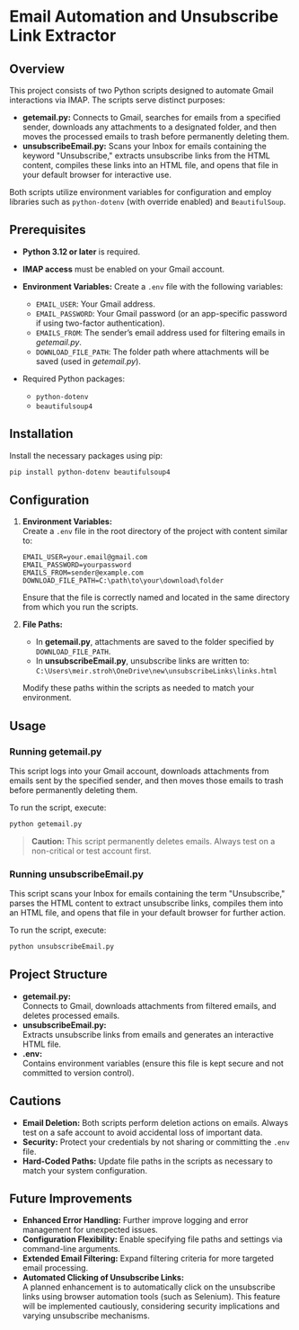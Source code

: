 # Email Automation and Unsubscribe Link Extractor

## Overview
This project consists of two Python scripts designed to automate Gmail interactions via IMAP. The scripts serve distinct purposes:

- **getemail.py:** Connects to Gmail, searches for emails from a specified sender, downloads any attachments to a designated folder, and then moves the processed emails to trash before permanently deleting them.
- **unsubscribeEmail.py:** Scans your Inbox for emails containing the keyword "Unsubscribe," extracts unsubscribe links from the HTML content, compiles these links into an HTML file, and opens that file in your default browser for interactive use.

Both scripts utilize environment variables for configuration and employ libraries such as `python-dotenv` (with override enabled) and `BeautifulSoup`.

## Prerequisites
- **Python 3.12 or later** is required.
- **IMAP access** must be enabled on your Gmail account.
- **Environment Variables:** Create a `.env` file with the following variables:
  - `EMAIL_USER`: Your Gmail address.
  - `EMAIL_PASSWORD`: Your Gmail password (or an app-specific password if using two-factor authentication).
  - `EMAILS_FROM`: The sender’s email address used for filtering emails in *getemail.py*.
  - `DOWNLOAD_FILE_PATH`: The folder path where attachments will be saved (used in *getemail.py*).

- Required Python packages:
  - `python-dotenv`
  - `beautifulsoup4`

## Installation
Install the necessary packages using pip:
```bash
pip install python-dotenv beautifulsoup4
```

## Configuration
1. **Environment Variables:**  
   Create a `.env` file in the root directory of the project with content similar to:
   ```
   EMAIL_USER=your.email@gmail.com
   EMAIL_PASSWORD=yourpassword
   EMAILS_FROM=sender@example.com
   DOWNLOAD_FILE_PATH=C:\path\to\your\download\folder
   ```
   Ensure that the file is correctly named and located in the same directory from which you run the scripts.

2. **File Paths:**  
   - In **getemail.py**, attachments are saved to the folder specified by `DOWNLOAD_FILE_PATH`.
   - In **unsubscribeEmail.py**, unsubscribe links are written to:  
     `C:\Users\meir.stroh\OneDrive\new\unsubscribeLinks\links.html`
     
   Modify these paths within the scripts as needed to match your environment.

## Usage

### Running getemail.py
This script logs into your Gmail account, downloads attachments from emails sent by the specified sender, and then moves those emails to trash before permanently deleting them.

To run the script, execute:
```bash
python getemail.py
```
> **Caution:** This script permanently deletes emails. Always test on a non-critical or test account first.

### Running unsubscribeEmail.py
This script scans your Inbox for emails containing the term "Unsubscribe," parses the HTML content to extract unsubscribe links, compiles them into an HTML file, and opens that file in your default browser for further action.

To run the script, execute:
```bash
python unsubscribeEmail.py
```

## Project Structure
- **getemail.py:**  
  Connects to Gmail, downloads attachments from filtered emails, and deletes processed emails.
- **unsubscribeEmail.py:**  
  Extracts unsubscribe links from emails and generates an interactive HTML file.
- **.env:**  
  Contains environment variables (ensure this file is kept secure and not committed to version control).

## Cautions
- **Email Deletion:** Both scripts perform deletion actions on emails. Always test on a safe account to avoid accidental loss of important data.
- **Security:** Protect your credentials by not sharing or committing the `.env` file.
- **Hard-Coded Paths:** Update file paths in the scripts as necessary to match your system configuration.

## Future Improvements
- **Enhanced Error Handling:** Further improve logging and error management for unexpected issues.
- **Configuration Flexibility:** Enable specifying file paths and settings via command-line arguments.
- **Extended Email Filtering:** Expand filtering criteria for more targeted email processing.
- **Automated Clicking of Unsubscribe Links:**  
  A planned enhancement is to automatically click on the unsubscribe links using browser automation tools (such as Selenium). This feature will be implemented cautiously, considering security implications and varying unsubscribe mechanisms.